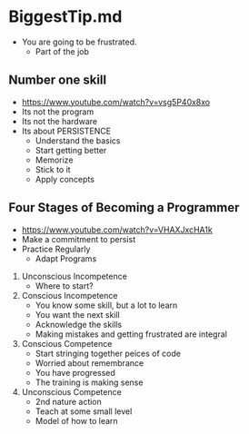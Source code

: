 # BiggestTip.md

* You are going to be frustrated.
  * Part of the job

## Number one skill
* https://www.youtube.com/watch?v=vsg5P40x8xo
* Its not the program
* Its not the hardware
* Its about PERSISTENCE
  * Understand the basics
  * Start getting better
  * Memorize
  * Stick to it
  * Apply concepts

## Four Stages of Becoming a Programmer
* https://www.youtube.com/watch?v=VHAXJxcHA1k
* Make a commitment to persist
* Practice Regularly
  * Adapt Programs

1.  Unconscious Incompetence
    * Where to start?
2.  Conscious Incompetence
    * You know some skill, but a lot to learn
    * You want the next skill
    * Acknowledge the skills
    * Making mistakes and getting frustrated are integral
3.  Conscious Competence
    * Start stringing together peices of code
    * Worried about remembrance
    * You have progressed
    * The training is making sense
4.  Unconscious Competence
    * 2nd nature action
    * Teach at some small level
    * Model of how to learn
